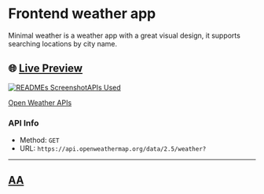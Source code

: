 #  Frontend weather app

Minimal weather is a weather app with a great visual design, it supports searching locations by city name.

## 🌐 <a href="https://jkalbasri.github.io/frontend--weather-app/" target="blank" align="center"> Live Preview </a>

<a href="https://jkalbasri.github.io/frontend--weather-app/" target="blank" align="center">
  <picture>
    <source media="(prefers-color-scheme: dark)" srcset="./readme.png">
    <img alt="READMEs Screenshot" src="./readme.png>
  </picture>
</a>

### APIs Used
[Open Weather APIs](https://openweathermap.org/)

### API Info
* Method: `GET`
* URL: `https://api.openweathermap.org/data/2.5/weather?`
---
## [AA](http://albasri.dk/)
